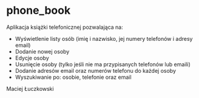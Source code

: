 # phone_book

Aplikacja książki telefonicznej pozwalająca na:
* Wyświetlenie listy osób (imię i nazwisko, jej numery telefonów i adresy email)
* Dodanie nowej osoby
* Edycje osoby
* Usunięcie osoby (tylko jeśli nie ma przypisanych telefonów lub emaili)
* Dodanie adresów email oraz numerów telefonu do każdej osoby
* Wyszukiwanie po: osobie, telefonie oraz email

Maciej Łuczkowski
